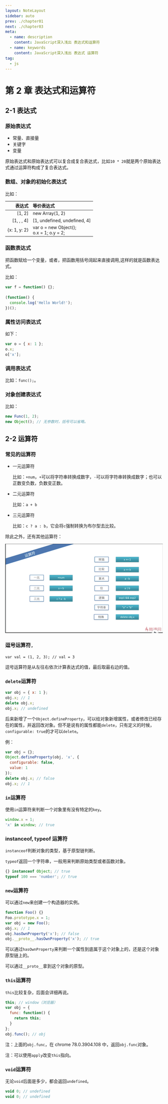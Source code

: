 ```yaml
---
layout: NoteLayout
sidebar: auto
prev: ./chapter01
next: ./chapter03
meta:
  - name: description
    content: JavaScript深入浅出 表达式和运算符
  - name: keywords
    content: JavaScript深入浅出 表达式 运算符
tag:
  - js
---
```


# 第 2 章 表达式和运算符

## 2-1 表达式

### 原始表达式

- 常量、直接量
- 关键字
- 变量

原始表达式和原始表达式可以复合成复合表达式，比如`10 * 20`就是两个原始表达式通过运算符构成了复合表达式。

### 数组、对象的初始化表达式

比如：

|       表达式 | 等价表达式                                   |
| -----------: | :------------------------------------------- |
|       [1, 2] | new Array(1, 2)                              |
|   [1, , , 4] | [1, undefined, undefined, 4]                 |
| {x: 1, y: 2} | var o = new Object();<br />o.x = 1; o.y = 2; |

### 函数表达式

把函数赋给一个变量，或者，把函数用括号阔起来直接调用,这样的就是函数表达式。

比如：

```js
var f = function() {};

(function() {
  console.log('Hello World!');
})();
```

### 属性访问表达式

如下：

```js
var o = { x: 1 };
o.x;
o['x'];
```

### 调用表达式

比如：`func();`。

### 对象创建表达式

比如：

```js
new Func(1, 2);
new Object(); // 无参数时，括号可以省略。
```

## 2-2 运算符

### 常见的运算符

- 一元运算符

  比如：`+num`，`+`可以将字符串转换成数字，`-`可以将字符串转换成数字；也可以正数变负数，负数变正数。

- 二元运算符

  比如：`a + b`

- 三元运算符

  比如：`c ? a : b`，它会将`c`强制转换为布尔型去比较。

除此之外，还有其他运算符：

![运算符](./images/2-2.figure01.png)

### 逗号运算符`,`

`var val = (1, 2, 3); // val = 3`

逗号运算符是从左往右依次计算表达式的值，最后取最右边的值。

### `delete`运算符

```js
var obj = { x: 1 };
obj.x; // 1
delete obj.x;
obj.x; // undefined
```

后来新增了一个`Object.defineProperty`，可以给对象新增属性，或者修改已经存在的属性，并返回改对象。但不是说有的属性都能`delete`，只有定义的时候，`configurable: true`的才可以`delete`。

例：

```js
var obj = {};
Object.defineProperty(obj, 'x', {
  configurable: false,
  value: 1
});
delete obj.x; // false
obj.x; // 1
```

### `in`运算符

使用`in`运算符来判断一个对象里有没有特定的`key`。

```js
window.x = 1;
'x' in window; // true
```

### instanceof, typeof 运算符

`instanceof`判断对象的类型，基于原型链判断。

`typeof`返回一个字符串，一般用来判断原始类型或者函数对象。

```js
{} instanceof Object; // true
typeof 100 === 'number'; // true
```

### `new`运算符

可以通过`new`来创建一个构造器的实例。

```js
function Foo() {}
Foo.prototype.x = 1;
var obj = new Foo();
obj.x; // 1
obj.hasOwnProperty('x'); // false
obj.__proto__.hasOwnProperty('x'); // true
```

可以通过`hasOwnProperty`来判断一个属性到底属于这个对象上的，还是这个对象原型链上的。

可以通过`__proto__`拿到这个对象的原型。

### `this`运算符

`this`比较复杂，后面会详细再说。

```js
this; // window（浏览器）
var obj = {
  func: function() {
    return this;
  }
};
obj.func(); // obj
```

注：上面的`obj.func`，在 chrome 78.0.3904.108 中，返回`obj.func`对象。

注：可以使用`apply`改变`this`指向。

### `void`运算符

无论`void`后面是多少，都会返回`undefined`。

```js
void 0; // undefined
void 0; // undefined
```

